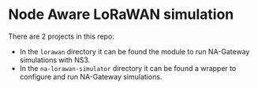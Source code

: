 # Node Aware LoRaWAN simulation

There are 2 projects in this repo:

* In the `lorawan` directory it can be found the module to run NA-Gateway simulations with NS3.
* In the `na-lorawan-simulator` directory it can be found a wrapper to configure and run NA-Gateway simulations.
